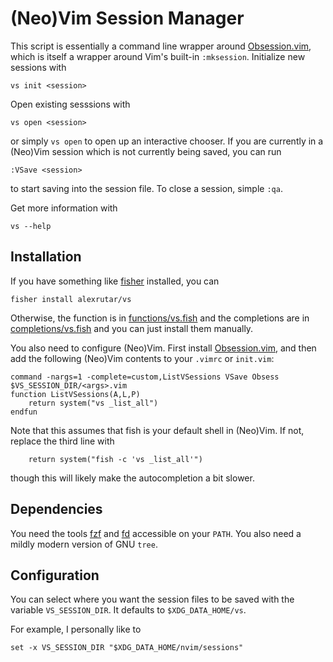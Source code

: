 # (Neo)Vim Session Manager
This script is essentially a command line wrapper around [Obsession.vim](https://github.com/tpope/vim-obsession), which is itself a wrapper around Vim's built-in `:mksession`.
Initialize new sessions with
```
vs init <session>
```
Open existing sesssions with
```
vs open <session>
```
or simply `vs open` to open up an interactive chooser.
If you are currently in a (Neo)Vim session which is not currently being saved, you can run
```
:VSave <session>
```
to start saving into the session file.
To close a session, simple `:qa`.

Get more information with
```
vs --help
```

## Installation
If you have something like [fisher](https://github.com/jorgebucaran/fisher) installed, you can
```
fisher install alexrutar/vs
```
Otherwise, the function is in [functions/vs.fish](functions/vs.fish) and the completions are in [completions/vs.fish](completions/vs.fish) and you can just install them manually.

You also need to configure (Neo)Vim.
First install [Obsession.vim](https://github.com/tpope/vim-obsession), and then add the following (Neo)Vim contents to your `.vimrc` or `init.vim`:
```
command -nargs=1 -complete=custom,ListVSessions VSave Obsess $VS_SESSION_DIR/<args>.vim
function ListVSessions(A,L,P)
    return system("vs _list_all")
endfun
```
Note that this assumes that fish is your default shell in (Neo)Vim.
If not, replace the third line with
```
    return system("fish -c 'vs _list_all'")
```
though this will likely make the autocompletion a bit slower.

## Dependencies
You need the tools [fzf](https://github.com/junegunn/fzf) and [fd](https://github.com/sharkdp/fd) accessible on your `PATH`.
You also need a mildly modern version of GNU `tree`.

## Configuration
You can select where you want the session files to be saved with the variable `VS_SESSION_DIR`.
It defaults to `$XDG_DATA_HOME/vs`.

For example, I personally like to
```
set -x VS_SESSION_DIR "$XDG_DATA_HOME/nvim/sessions"
```

